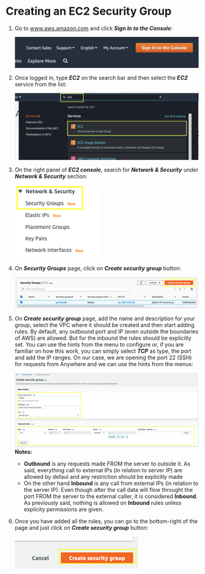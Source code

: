 # Creating an EC2 Security Group

1. Go to www.aws.amazon.com and click ***Sign In to the Console***:<p>
![](images/image001.png?raw=true)

2. Once logged in, type ***EC2*** on the search bar and then select the ***EC2*** service from the list:<p>
![](images/image002.png?raw=true)

3. On the right panel of ***EC2 console***, search for ***Network & Security*** under ***Network & Security*** section:<p>
![](images/image100.png?raw=true)

4. On ***Security Groups*** page, click on ***Create security group*** button:<p>
![](images/image101.png?raw=true)

5. On ***Create security group*** page, add the name and description for your group, select the VPC where it should be created and then start adding rules. By default, any outbound port and IP (even outside the boundaries of AWS) are allowed. But for the inbound the rules should be explicitly set. You can use the hints from the menu to configure or, if you are familiar on how this work, you can simply select ***TCP*** as type, the port and add the IP ranges. On our case, we are opening the port 22 (SSH) for requests from Anywhere and we can use the hints from the menus:<p>
![](images/image102.png?raw=true)
    **Notes:**
    * **Outbound** is any requests made FROM the server to outside it. As said, everything call to external IPs (in relation to server IP) are allowed by defaul and any restriction should be explicitly made
    * On the other hand **Inbound** is any call from external IPs (in relation to the server IP). Even though after the call data will flow throught the port FROM the server to the external caller, it is considered **Inbound**. As previously said, nothing is allowed on **Inbound** rules unless explicity permissions are given. 

6. Once you have added all the rules, you can go to the bottom-right of the page and just click on ***Create security group*** button:<p>
![](images/image103.png?raw=true)